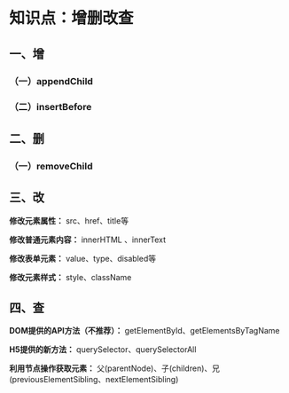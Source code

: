 # 知识点：增删改查

## 一、增

### （一）appendChild

### （二）insertBefore

## 二、删

### （一）removeChild

## 三、改

**修改元素属性：** src、href、title等

**修改普通元素内容：** innerHTML 、innerText

**修改表单元素：** value、type、disabled等

**修改元素样式：** style、className

## 四、查

**DOM提供的API方法（不推荐）：** getElementById、getElementsByTagName

**H5提供的新方法：** querySelector、querySelectorAll

**利用节点操作获取元素：** 父(parentNode)、子(children)、兄(previousElementSibling、nextElementSibling)